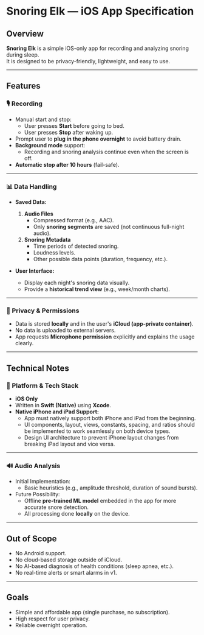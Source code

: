# Snoring Elk — iOS App Specification

## Overview
**Snoring Elk** is a simple iOS-only app for recording and analyzing snoring during sleep.  
It is designed to be privacy-friendly, lightweight, and easy to use.

---

## Features

### 🎙 Recording
- Manual start and stop:
  - User presses **Start** before going to bed.
  - User presses **Stop** after waking up.
- Prompt user to **plug in the phone overnight** to avoid battery drain.
- **Background mode** support: 
  - Recording and snoring analysis continue even when the screen is off.
- **Automatic stop after 10 hours** (fail-safe).

---

### 📊 Data Handling
- **Saved Data:**
  1. **Audio Files**  
     - Compressed format (e.g., AAC).
     - Only **snoring segments** are saved (not continuous full-night audio).
  2. **Snoring Metadata**  
     - Time periods of detected snoring.
     - Loudness levels.
     - Other possible data points (duration, frequency, etc.).

- **User Interface:**
  - Display each night's snoring data visually.
  - Provide a **historical trend view** (e.g., week/month charts).

---

### 🔐 Privacy & Permissions
- Data is stored **locally** and in the user's **iCloud (app-private container)**.
- No data is uploaded to external servers.
- App requests **Microphone permission** explicitly and explains the usage clearly.

---

## Technical Notes

### 📱 Platform & Tech Stack
- **iOS Only**
- Written in **Swift (Native)** using **Xcode**.
- **Native iPhone and iPad Support:**
  - App must natively support both iPhone and iPad from the beginning.
  - UI components, layout, views, constants, spacing, and ratios should be implemented to work seamlessly on both device types.
  - Design UI architecture to prevent iPhone layout changes from breaking iPad layout and vice versa.

---

### 🔊 Audio Analysis
- Initial Implementation:  
  - Basic heuristics (e.g., amplitude threshold, duration of sound bursts).
- Future Possibility:  
  - Offline **pre-trained ML model** embedded in the app for more accurate snore detection.
  - All processing done **locally** on the device.

---

## Out of Scope
- No Android support.
- No cloud-based storage outside of iCloud.
- No AI-based diagnosis of health conditions (sleep apnea, etc.).
- No real-time alerts or smart alarms in v1.

---

## Goals
- Simple and affordable app (single purchase, no subscription).
- High respect for user privacy.
- Reliable overnight operation.

